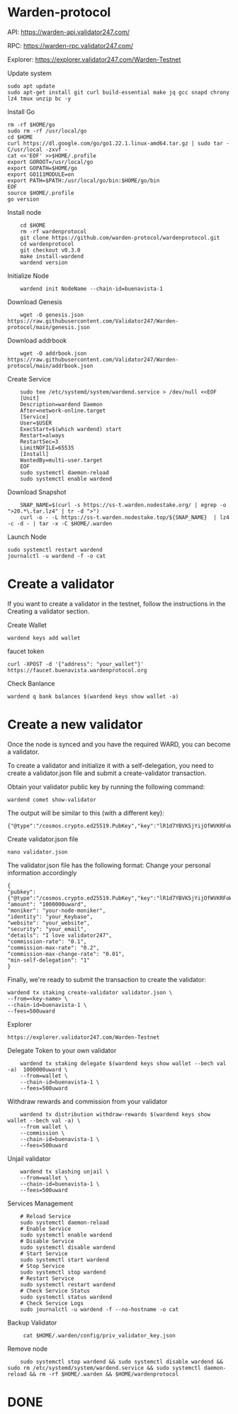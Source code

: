# Warden-protocol


API:  https://warden-api.validator247.com/

RPC:  https://warden-rpc.validator247.com/

Explorer: https://explorer.validator247.com/Warden-Testnet

Update system

    sudo apt update
    sudo apt-get install git curl build-essential make jq gcc snapd chrony lz4 tmux unzip bc -y

Install Go

    rm -rf $HOME/go
    sudo rm -rf /usr/local/go
    cd $HOME
    curl https://dl.google.com/go/go1.22.1.linux-amd64.tar.gz | sudo tar -C/usr/local -zxvf -
    cat <<'EOF' >>$HOME/.profile
    export GOROOT=/usr/local/go
    export GOPATH=$HOME/go
    export GO111MODULE=on
    export PATH=$PATH:/usr/local/go/bin:$HOME/go/bin
    EOF
    source $HOME/.profile
    go version

Install node

        cd $HOME
        rm -rf wardenprotocol
        git clone https://github.com/warden-protocol/wardenprotocol.git
        cd wardenprotocol
        git checkout v0.3.0
        make install-wardend
        wardend version


Initialize Node

        wardend init NodeName --chain-id=buenavista-1

Download Genesis

        wget -O genesis.json https://raw.githubusercontent.com/Validator247/Warden-protocol/main/genesis.json

Download addrbook

        wget -O addrbook.json https://raw.githubusercontent.com/Validator247/Warden-protocol/main/addrbook.json

Create Service

        sudo tee /etc/systemd/system/wardend.service > /dev/null <<EOF
        [Unit]
        Description=wardend Daemon
        After=network-online.target
        [Service]
        User=$USER
        ExecStart=$(which wardend) start
        Restart=always
        RestartSec=3
        LimitNOFILE=65535
        [Install]
        WantedBy=multi-user.target
        EOF
        sudo systemctl daemon-reload
        sudo systemctl enable wardend

Download Snapshot

        SNAP_NAME=$(curl -s https://ss-t.warden.nodestake.org/ | egrep -o ">20.*\.tar.lz4" | tr -d ">")
        curl -o - -L https://ss-t.warden.nodestake.top/${SNAP_NAME}  | lz4 -c -d - | tar -x -C $HOME/.warden


Launch Node

    sudo systemctl restart wardend
    journalctl -u wardend -f -o cat

# Create a validator
If you want to create a validator in the testnet, follow the instructions in the Creating a validator section.

Create Wallet

    wardend keys add wallet



faucet token 

    curl -XPOST -d '{"address": "your_wallet"}' https://faucet.buenavista.wardenprotocol.org

Check Banlance

    wardend q bank balances $(wardend keys show wallet -a)

# Create a new validator
Once the node is synced and you have the required WARD, you can become a validator.

To create a validator and initialize it with a self-delegation, you need to create a validator.json file and submit a create-validator transaction.

Obtain your validator public key by running the following command:

    wardend comet show-validator

The output will be similar to this (with a different key):

    {"@type":"/cosmos.crypto.ed25519.PubKey","key":"lR1d7YBVK5jYijOfWVKRFoWCsS4dg3kagT7LB9GnG8I="}

Create validator.json file

    nano validator.json

The validator.json file has the following format: Change your personal information accordingly

    {    
    "pubkey": {"@type":"/cosmos.crypto.ed25519.PubKey","key":"lR1d7YBVK5jYijOfWVKRFoWCsS4dg3kagT7LB9GnG8I="},
    "amount": "1000000uward",
    "moniker": "your-node-moniker",
    "identity": "your_Keybase",
    "website": "your_website",
    "security": "your_email",
    "details": "I love validator247",
    "commission-rate": "0.1",
    "commission-max-rate": "0.2",
    "commission-max-change-rate": "0.01",
    "min-self-delegation": "1"
    }

Finally, we're ready to submit the transaction to create the validator:

    wardend tx staking create-validator validator.json \
    --from=<key-name> \
    --chain-id=buenavista-1 \
    --fees=500uward

Explorer

    https://explorer.validator247.com/Warden-Testnet


Delegate Token to your own validator

        wardend tx staking delegate $(wardend keys show wallet --bech val -a)  1000000uward \
        --from=wallet \
        --chain-id=buenavista-1 \
        --fees=500uward

Withdraw rewards and commission from your validator

        wardend tx distribution withdraw-rewards $(wardend keys show wallet --bech val -a) \
        --from wallet \
        --commission \
        --chain-id=buenavista-1 \
        --fees=500uward

Unjail validator

        wardend tx slashing unjail \
        --from=wallet \
        --chain-id=buenavista-1 \
        --fees=500uward


Services Management

        # Reload Service
        sudo systemctl daemon-reload
        # Enable Service
        sudo systemctl enable wardend
        # Disable Service
        sudo systemctl disable wardend
        # Start Service
        sudo systemctl start wardend
        # Stop Service
        sudo systemctl stop wardend
        # Restart Service
        sudo systemctl restart wardend
        # Check Service Status
        sudo systemctl status wardend
        # Check Service Logs
        sudo journalctl -u wardend -f --no-hostname -o cat

 Backup Validator

         cat $HOME/.warden/config/priv_validator_key.json

Remove node

        sudo systemctl stop wardend && sudo systemctl disable wardend && sudo rm /etc/systemd/system/wardend.service && sudo systemctl daemon-reload && rm -rf $HOME/.warden && $HOME/wardenprotocol
  # DONE 
    

        
